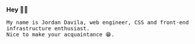 ### Hey 👋🥝

<samp>

My name is Jordan Davila, web engineer, CSS and front-end infrastructure enthusiast.
<br>
Nice to make your acquaintance 😁.

</samp>
